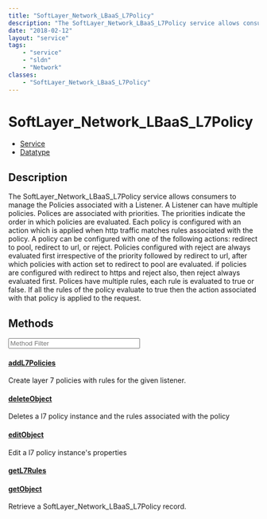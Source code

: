 ```yaml
---
title: "SoftLayer_Network_LBaaS_L7Policy"
description: "The SoftLayer_Network_LBaaS_L7Policy service allows consumers to manage the Policies associated with a Listener. A Liste... "
date: "2018-02-12"
layout: "service"
tags:
    - "service"
    - "sldn"
    - "Network"
classes:
    - "SoftLayer_Network_LBaaS_L7Policy"
---
```

# SoftLayer_Network_LBaaS_L7Policy
<div id='service-datatype'>
    <ul id='sldn-reference-tabs'>
    <li id='service'> <a href='/reference/services/SoftLayer_Network_LBaaS_L7Policy' >Service</a></li>    <li id='datatype'> <a href='/reference/datatypes/SoftLayer_Network_LBaaS_L7Policy' >Datatype</a></li>
    </ul>
</div>

## Description


The SoftLayer_Network_LBaaS_L7Policy service allows consumers to manage the Policies associated with a Listener. A Listener can have multiple policies. Polices are associated with priorities. The priorities indicate the order in which policies are evaluated. Each policy is configured with an action which is applied when http traffic matches rules associated with the policy. A policy can be configured with one of the following actions: redirect to pool, redirect to url, or reject. Policies configured with reject are always evaluated first irrespective of the priority followed by redirect to url, after which policies with action set to redirect to pool are evaluated. if policies are configured with redirect to https and reject also, then reject always evaluated first. Polices have multiple rules, each rule is evaluated to true or false. If all the rules of the policy evaluate to true then the action associated with that policy is applied to the request. 



        
<div id="properties" class="content service-content">

## Methods

<div class="view-filters">
    <div class="clearfix">
        <div class="search-input-box">
            <input placeholder="Method Filter" onkeyup="titleSearch(inputId='edit-combine', divId='method-div', elementClass='method-row')" 
                type="text" id="edit-combine" value="" size="30" maxlength="128" class="form-text">
        </div>
    </div>
</div>

<div id="method-div">

<div class="method-row">

#### [addL7Policies](/reference/services/SoftLayer_Network_LBaaS_L7Policy/addL7Policies)
Create layer 7 policies with rules for the given listener. 

</div>

<div class="method-row">

#### [deleteObject](/reference/services/SoftLayer_Network_LBaaS_L7Policy/deleteObject)
Deletes a l7 policy instance and the rules associated with the policy

</div>

<div class="method-row">

#### [editObject](/reference/services/SoftLayer_Network_LBaaS_L7Policy/editObject)
Edit a l7 policy instance's properties

</div>

<div class="method-row">

#### [getL7Rules](/reference/services/SoftLayer_Network_LBaaS_L7Policy/getL7Rules)


</div>

<div class="method-row">

#### [getObject](/reference/services/SoftLayer_Network_LBaaS_L7Policy/getObject)
Retrieve a SoftLayer_Network_LBaaS_L7Policy record.

</div>
</div>

</div>

